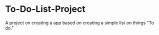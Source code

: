 # To-Do-List-Project
A project on creating a app based on creating a simple list on things "To do."  
